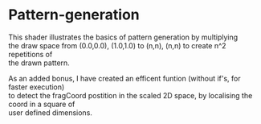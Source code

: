 # Pattern-generation 

This shader illustrates the basics of pattern generation by multiplying <br>
the draw space from (0.0,0.0), (1.0,1.0) to (n,n), (n,n) to create n^2 repetitions of<br>
the drawn pattern. 

As an added bonus, I have created an efficent funtion (without if's, for faster execution)<br>
to detect the fragCoord postition in the scaled 2D space, by localising the coord in a square of<br>
user defined dimensions.
